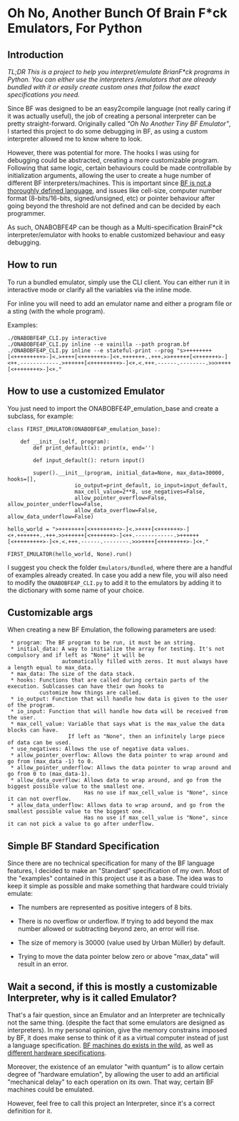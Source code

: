 # Oh No, Another Bunch Of Brain F*ck Emulators, For Python

## Introduction

_TL;DR This is a project to help you interpret/emulate BrianF*ck programs in Python. You can either use the interpreters
/emulators that are already bundled with it or easily create custom ones that follow the exact specifications you need._

Since BF was designed to be an easy2compile language (not really caring if it was actually useful), the job 
of creating a personal interpreter can be pretty straight-forward. Originally called _"Oh No Another Tiny BF Emulator"_, 
I started this project to do some debugging in BF, as using a custom interpreter allowed me to know 
where to look. 

However, there was potential for more. The hooks I was using for debugging could be abstracted, creating a 
more customizable program. Following that same logic, certain behaviours could be made controllable by initialization 
arguments, allowing the user to create a huge number of different BF interpreters/machines. This is important since 
[BF is not a thoroughly defined language](https://en.wikipedia.org/wiki/Brainfuck#Portability_issues), and issues like 
cell-size, computer number format (8-bits/16-bits, signed/unsigned, etc) or pointer behaviour after going beyond the 
threshold are not defined and can be decided by each programmer.

As such, ONABOBFE4P can be though as a Multi-specification BrainF*ck interpreter/emulator with hooks to enable 
customized behaviour and easy debugging.

## How to run

To run a bundled emulator, simply use the CLI client. You can either run it in interactive mode or clarify all the variables via the inline mode.

For inline you will need to add an emulator name and either a program file or a sting (with the whole program). 

Examples:

    ./ONABOBFE4P_CLI.py interactive
    ./ONABOBFE4P_CLI.py inline --e vainilla --path program.bf
    ./ONABOBFE4P_CLI.py inline --e stateful-print --prog "s>++++++++[<+++++++++>-]<.>++++[<+++++++>-]<+.+++++++..+++.>>++++++[<+++++++>-]<++.------------.>++++++[<+++++++++>-]<+.<.+++.------.--------.>>>++++[<++++++++>-]<+."
    

## How to use a customized Emulator

You just need to import the ONABOBFE4P_emulation_base and create a subclass, for example:

    class FIRST_EMULATOR(ONABOBFE4P_emulation_base):
  
        def __init__(self, program):
            def print_default(x): print(x, end='')

            def input_default(): return input()

            super().__init__(program, initial_data=None, max_data=30000, hooks=[],
                         io_output=print_default, io_input=input_default,
                         max_cell_value=2**8, use_negatives=False,
                         allow_pointer_overflow=False, allow_pointer_underflow=False,
                         allow_data_overflow=False, allow_data_underflow=False)
   
    hello_world = ">++++++++[<+++++++++>-]<.>++++[<+++++++>-]<+.+++++++..+++.>>++++++[<+++++++>-]<++.------------.>++++++[<+++++++++>-]<+.<.+++.------.--------.>>>++++[<++++++++>-]<+."

    FIRST_EMULATOR(hello_world, None).run()

I suggest you check the folder ``Emulators/Bundled``, where there are a handful of examples already created. In case you 
add a new file, you will also need to modify the ``ONABOBFE4P_CLI.py`` to add it to the emulators by adding it to the 
dictionary with some name of your choice.


## Customizable args

When creating a new BF Emulation, the following parameters are used:

     * program: The BF program to be run, it must be an string.
     * initial_data: A way to initialize the array for testing. It's not compulsory and if left as "None" it will be
                     automatically filled with zeros. It must always have a length equal to max_data.
     * max_data: The size of the data stack.
     * hooks: Functions that are called during certain parts of the execution. Sublcasses can have their own hooks to
              customize how things are called.
     * io_output: Function that will handle how data is given to the user of the program.
     * io_input: Function that will handle how data will be received from the user.
     * max_cell_value: Variable that says what is the max_value the data blocks can have.
                       If left as "None", then an infinitely large piece of data can be used.
     * use_negatives: Allows the use of negative data values.
     * allow_pointer_overflow: Allows the data pointer to wrap around and go from (max_data -1) to 0.
     * allow_pointer_underflow: Allows the data pointer to wrap around and go from 0 to (max_data-1).
     * allow_data_overflow: Allows data to wrap around, and go from the biggest possible value to the smallest one.
                            Has no use if max_cell_value is "None", since it can not overflow.
     * allow_data_underflow: Allows data to wrap around, and go from the smallest possible value to the biggest one.
                            Has no use if max_cell_value is "None", since it can not pick a value to go after underflow.


## Simple BF Standard Specification

Since there are no technical specification for many of the BF language features, I decided to make an "Standard" specification of my own. Most of the "examples" contained in this project use it as a base. The idea was to keep it simple as possible and make something that hardware could trivialy emulate:

* The numbers are represented as positive integers of 8 bits. 

* There is no overflow or underflow. If trying to add beyond the max number allowed or subtracting beyond zero, an error will rise.

* The size of memory is 30000 (value used by  Urban Müller) by default.

* Trying to move the data pointer below zero or above "max_data" will result in an error.


## Wait a second, if this is mostly a customizable Interpreter, why is it called Emulator?

That's a fair question, since an Emulator and an Interpreter are technically not the same thing. (despite the fact
that some emulators are designed as interpreters). In my personal opinion, give the memory constrains imposed by BF, it 
does make sense to think of it as a virtual computer instead of just a language specification. 
[BF machines do exists in the wild](https://hackaday.io/project/18599-brainfuckpc-relay-computer), as well as 
[different hardware specifications](https://github.com/asumagic/tinydumbcpu).  

Moreover, the existence of an emulator "with quantum" is to allow certain degree of "hardware emulation", by allowing 
the user to add an artificial "mechanical delay" to each operation on its own. That way, certain BF machines could be 
emulated.

However, feel free to call this project an Interpreter, since it's a correct definition for it.
